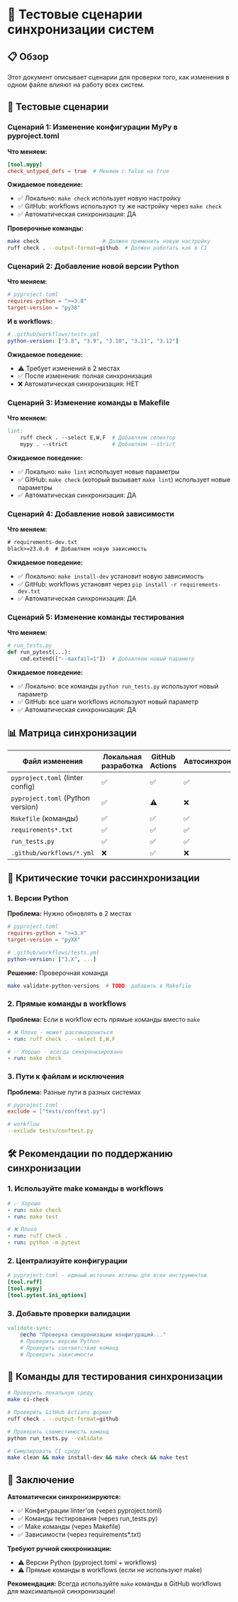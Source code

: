 # 🧪 Тестовые сценарии синхронизации систем

## 📋 Обзор

Этот документ описывает сценарии для проверки того, как изменения в одном файле влияют на работу всех систем.

## 🎯 Тестовые сценарии

### Сценарий 1: Изменение конфигурации MyPy в pyproject.toml

**Что меняем:**
```toml
[tool.mypy]
check_untyped_defs = true  # Меняем с false на true
```

**Ожидаемое поведение:**
- ✅ Локально: `make check` использует новую настройку
- ✅ GitHub: workflows используют ту же настройку через `make check`
- ✅ Автоматическая синхронизация: ДА

**Проверочные команды:**
```bash
make check                    # Должен применить новую настройку
ruff check . --output-format=github  # Должен работать как в CI
```

### Сценарий 2: Добавление новой версии Python

**Что меняем:**
```toml
# pyproject.toml
requires-python = ">=3.8"
target-version = "py38"
```

**И в workflows:**
```yaml
# .github/workflows/tests.yml
python-version: ["3.8", "3.9", "3.10", "3.11", "3.12"]
```

**Ожидаемое поведение:**
- ⚠️ Требует изменений в 2 местах
- ✅ После изменения: полная синхронизация
- ❌ Автоматическая синхронизация: НЕТ

### Сценарий 3: Изменение команды в Makefile

**Что меняем:**
```makefile
lint:
    ruff check . --select E,W,F  # Добавляем селектор
    mypy . --strict              # Добавляем --strict
```

**Ожидаемое поведение:**
- ✅ Локально: `make lint` использует новые параметры
- ✅ GitHub: `make check` (который вызывает `make lint`) использует новые параметры
- ✅ Автоматическая синхронизация: ДА

### Сценарий 4: Добавление новой зависимости

**Что меняем:**
```txt
# requirements-dev.txt
black>=23.0.0  # Добавляем новую зависимость
```

**Ожидаемое поведение:**
- ✅ Локально: `make install-dev` установит новую зависимость
- ✅ GitHub: workflows установят через `pip install -r requirements-dev.txt`
- ✅ Автоматическая синхронизация: ДА

### Сценарий 5: Изменение команды тестирования

**Что меняем:**
```python
# run_tests.py
def run_pytest(...):
    cmd.extend(["--maxfail=1"])  # Добавляем новый параметр
```

**Ожидаемое поведение:**
- ✅ Локально: все команды `python run_tests.py` используют новый параметр
- ✅ GitHub: все шаги workflows используют новый параметр
- ✅ Автоматическая синхронизация: ДА

## 📊 Матрица синхронизации

| Файл изменения | Локальная разработка | GitHub Actions | Автосинхронизация |
|----------------|---------------------|----------------|-------------------|
| `pyproject.toml` (linter config) | ✅ | ✅ | ✅ |
| `pyproject.toml` (Python version) | ✅ | ⚠️ | ❌ |
| `Makefile` (команды) | ✅ | ✅ | ✅ |
| `requirements*.txt` | ✅ | ✅ | ✅ |
| `run_tests.py` | ✅ | ✅ | ✅ |
| `.github/workflows/*.yml` | ❌ | ✅ | ❌ |

## 🚨 Критические точки рассинхронизации

### 1. Версии Python
**Проблема:** Нужно обновлять в 2 местах
```toml
# pyproject.toml
requires-python = ">=3.X"
target-version = "pyXX"
```
```yaml
# .github/workflows/tests.yml
python-version: ["3.X", ...]
```

**Решение:** Проверочная команда
```bash
make validate-python-versions  # TODO: добавить в Makefile
```

### 2. Прямые команды в workflows
**Проблема:** Если в workflow есть прямые команды вместо `make`
```yaml
# ❌ Плохо - может рассинхрониться
- run: ruff check . --select E,W,F

# ✅ Хорошо - всегда синхронизировано
- run: make check
```

### 3. Пути к файлам и исключения
**Проблема:** Разные пути в разных системах
```toml
# pyproject.toml
exclude = ["tests/conftest.py"]
```
```yaml
# workflow
--exclude tests/conftest.py
```

## 🛠️ Рекомендации по поддержанию синхронизации

### 1. Используйте make команды в workflows
```yaml
# ✅ Хорошо
- run: make check
- run: make test

# ❌ Плохо
- run: ruff check .
- run: python -m pytest
```

### 2. Централизуйте конфигурации
```toml
# pyproject.toml - единый источник истины для всех инструментов
[tool.ruff]
[tool.mypy]
[tool.pytest.ini_options]
```

### 3. Добавьте проверки валидации
```makefile
validate-sync:
    @echo "Проверка синхронизации конфигураций..."
    # Проверить версии Python
    # Проверить соответствие команд
    # Проверить зависимости
```

## 🧪 Команды для тестирования синхронизации

```bash
# Проверить локальную среду
make ci-check

# Проверить GitHub Actions формат
ruff check . --output-format=github

# Проверить совместимость команд
python run_tests.py --validate

# Симулировать CI среду
make clean && make install-dev && make check && make test
```

## 🎯 Заключение

**Автоматически синхронизируются:**
- ✅ Конфигурации linter'ов (через pyproject.toml)
- ✅ Команды тестирования (через run_tests.py)
- ✅ Make команды (через Makefile)
- ✅ Зависимости (через requirements*.txt)

**Требуют ручной синхронизации:**
- ⚠️ Версии Python (pyproject.toml + workflows)
- ⚠️ Прямые команды в workflows (если не используют make)

**Рекомендация:** Всегда используйте `make` команды в GitHub workflows для максимальной синхронизации! 